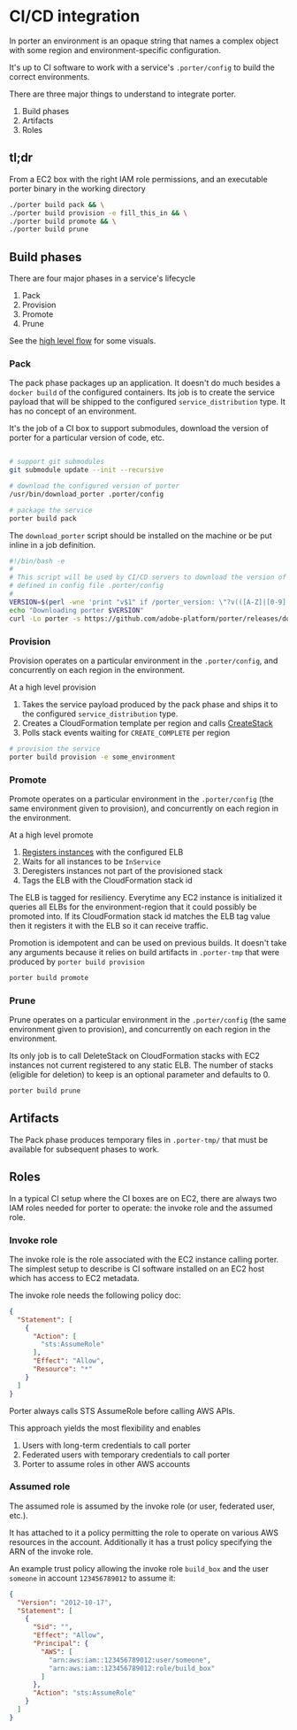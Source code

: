 CI/CD integration
=================

In porter an environment is an opaque string that names a complex object with
some region and environment-specific configuration.

It's up to CI software to work with a service's `.porter/config` to build the
correct environments.

There are three major things to understand to integrate porter.

1. Build phases
1. Artifacts
1. Roles

tl;dr
-----

From a EC2 box with the right IAM role permissions, and an executable porter
binary in the working directory

```bash
./porter build pack && \
./porter build provision -e fill_this_in && \
./porter build promote && \
./porter build prune
```

Build phases
------------

There are four major phases in a service's lifecycle

1. Pack
2. Provision
3. Promote
4. Prune

See the
[high level flow](https://www.lucidchart.com/documents/view/95a3fdca-ff76-40c5-98fd-6b3071ba86bc)
for some visuals.

### Pack

The pack phase packages up an application. It doesn't do much besides a `docker
build` of the configured containers. Its job is to create the service payload
that will be shipped to the configured `service_distribution` type. It has no
concept of an environment.

It's the job of a CI box to support submodules, download the version of porter
for a particular version of code, etc.

```bash

# support git submodules
git submodule update --init --recursive

# download the configured version of porter
/usr/bin/download_porter .porter/config

# package the service
porter build pack
```

The `download_porter` script should be installed on the machine or be put inline
in a job definition.

```bash
#!/bin/bash -e
#
# This script will be used by CI/CD servers to download the version of porter
# defined in config file .porter/config
#
VERSION=$(perl -wne 'print "v$1" if /porter_version: \"?v(([A-Z]|[0-9]|\.)+)/' $1)
echo "Downloading porter $VERSION"
curl -Lo porter -s https://github.com/adobe-platform/porter/releases/download/$VERSION/porter_linux386 && chmod +x !#:2
```

### Provision

Provision operates on a particular environment in the `.porter/config`, and
concurrently on each region in the environment.

At a high level provision

1. Takes the service payload produced by the pack phase and ships it to the
   configured `service_distribution` type.
1. Creates a CloudFormation template per region and calls [CreateStack](http://docs.aws.amazon.com/AWSCloudFormation/latest/APIReference/API_CreateStack.html)
1. Polls stack events waiting for `CREATE_COMPLETE` per region

```bash
# provision the service
porter build provision -e some_environment
```

### Promote

Promote operates on a particular environment in the `.porter/config` (the same
environment given to provision), and concurrently on each region in the
environment.

At a high level promote

1. [Registers instances](http://docs.aws.amazon.com/ElasticLoadBalancing/latest/APIReference/API_RegisterInstancesWithLoadBalancer.html) with the configured ELB
1. Waits for all instances to be `InService`
1. Deregisters instances not part of the provisioned stack
1. Tags the ELB with the CloudFormation stack id

The ELB is tagged for resiliency. Everytime any EC2 instance is initialized it
queries all ELBs for the environment-region that it could possibly be promoted
into. If its CloudFormation stack id matches the ELB tag value then it registers
it with the ELB so it can receive traffic.

Promotion is idempotent and can be used on previous builds. It doesn't take any
arguments because it relies on build artifacts in `.porter-tmp` that were
produced by `porter build provision`

```bash
porter build promote
```

### Prune

Prune operates on a particular environment in the `.porter/config` (the same
environment given to provision), and concurrently on each region in the
environment.

Its only job is to call DeleteStack on CloudFormation stacks with EC2 instances
not current registered to any static ELB. The number of stacks (eligible for
deletion) to keep is an optional parameter and defaults to 0.

```bash
porter build prune
```

Artifacts
---------

The Pack phase produces temporary files in `.porter-tmp/` that must be available
for subsequent phases to work.

Roles
-----

In a typical CI setup where the CI boxes are on EC2, there are always two IAM
roles needed for porter to operate: the invoke role and the assumed role.

### Invoke role

The invoke role is the role associated with the EC2 instance calling porter. The
simplest setup to describe is CI software installed on an EC2 host which has
access to EC2 metadata.

The invoke role needs the following policy doc:

```json
{
  "Statement": [
    {
      "Action": [
        "sts:AssumeRole"
      ],
      "Effect": "Allow",
      "Resource": "*"
    }
  ]
}
```

Porter always calls STS AssumeRole before calling AWS APIs.

This approach yields the most flexibility and enables

1. Users with long-term credentials to call porter
1. Federated users with temporary credentials to call porter
1. Porter to assume roles in other AWS accounts

### Assumed role

The assumed role is assumed by the invoke role (or user, federated user, etc.).

It has attached to it a policy permitting the role to operate on various AWS
resources in the account. Additionally it has a trust policy specifying the ARN
of the invoke role.

An example trust policy allowing the invoke role `build_box` and the user
`someone` in account `123456789012` to assume it:

```json
{
  "Version": "2012-10-17",
  "Statement": [
    {
      "Sid": "",
      "Effect": "Allow",
      "Principal": {
        "AWS": [
          "arn:aws:iam::123456789012:user/someone",
          "arn:aws:iam::123456789012:role/build_box"
        ]
      },
      "Action": "sts:AssumeRole"
    }
  ]
}
```
